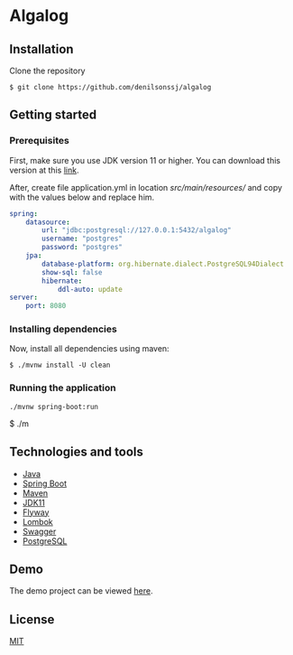 # Algalog

## Installation

Clone the repository
``` 
$ git clone https://github.com/denilsonssj/algalog
```
## Getting started

### Prerequisites

First, make sure you use JDK version 11 or higher. You can download this version at this [link](https://www.oracle.com/br/java/technologies/javase-jdk11-downloads.html).

After, create file application.yml in location *src/main/resources/* and copy with the values below and replace him.

```yml
spring:
    datasource:
        url: "jdbc:postgresql://127.0.0.1:5432/algalog"
        username: "postgres"
        password: "postgres"
    jpa:
        database-platform: org.hibernate.dialect.PostgreSQL94Dialect
        show-sql: false
        hibernate:
            ddl-auto: update
server:
    port: 8080
```
### Installing dependencies

Now, install all dependencies using maven: 
``` 
$ ./mvnw install -U clean
```
### Running the application

```
./mvnw spring-boot:run
``` 
$ ./m

## Technologies and tools

- [Java](https://www.java.com/)
- [Spring Boot](https://spring.io/projects/spring-boot)
- [Maven](https://maven.apache.org/)
- [JDK11](https://www.oracle.com/br/java/technologies/javase-jdk11-downloads.html)
- [Flyway](https://flywaydb.org)
- [Lombok](https://projectlombok.org/)
- [Swagger](https://swagger.io/)
- [PostgreSQL](https://www.postgresql.org/)
## Demo

The demo project can be viewed [here](https://denilsonssj-algalog.herokuapp.com/).

## License

[MIT](https://github.com/denilsonssj/algalog/blob/main/LICENSE)
